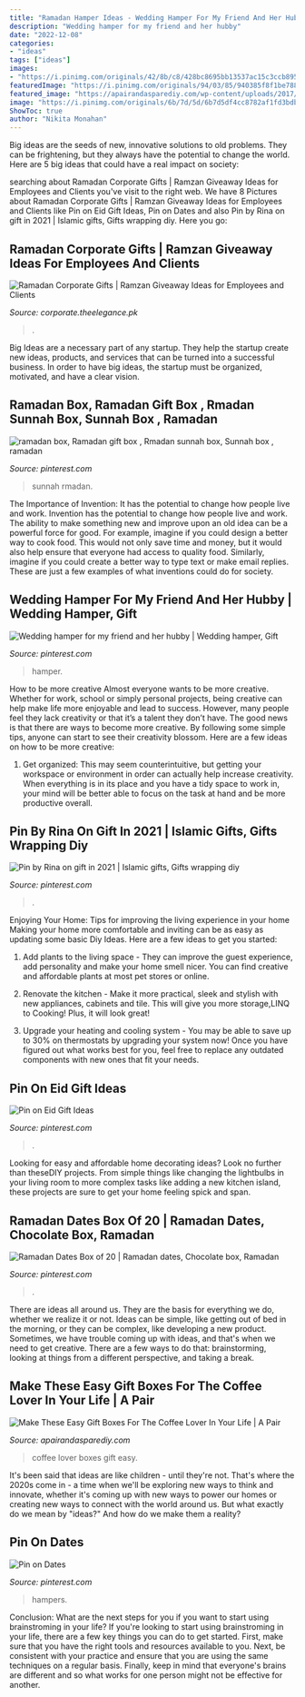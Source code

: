 ```yaml
---
title: "Ramadan Hamper Ideas - Wedding Hamper For My Friend And Her Hubby"
description: "Wedding hamper for my friend and her hubby"
date: "2022-12-08"
categories:
- "ideas"
tags: ["ideas"]
images:
- "https://i.pinimg.com/originals/42/8b/c8/428bc8695bb13537ac15c3ccb8957418.png"
featuredImage: "https://i.pinimg.com/originals/94/03/85/940385f8f1be78836810c4eb2aa0c336.jpg"
featured_image: "https://apairandasparediy.com/wp-content/uploads/2017/12/Christmas-Coffee-Box-Gifts-6-778x1165.jpg"
image: "https://i.pinimg.com/originals/6b/7d/5d/6b7d5df4cc8782af1fd3bdbda38deb15.png"
ShowToc: true
author: "Nikita Monahan"
---
```



Big ideas are the seeds of new, innovative solutions to old problems. They can be frightening, but they always have the potential to change the world. Here are 5 big ideas that could have a real impact on society:

	

		
searching about Ramadan Corporate Gifts | Ramzan Giveaway Ideas for Employees and Clients you've visit to the right web. We have 8 Pictures about Ramadan Corporate Gifts | Ramzan Giveaway Ideas for Employees and Clients like Pin on Eid Gift Ideas, Pin on Dates and also Pin by Rina on gift in 2021 | Islamic gifts, Gifts wrapping diy. Here you go:
		
    
## Ramadan Corporate Gifts | Ramzan Giveaway Ideas For Employees And Clients

<img loading=lazy src="https://corporate.theelegance.pk/wp-content/uploads/2021/04/Ramadan-Mubarak-Basket-350x350.jpg" onerror="this.onerror=null;this.src='https://tse3.mm.bing.net/th?id=OIP.PCJvnoTtwOiKQRNw0IUsswAAAA&amp;pid=15.1';" alt="Ramadan Corporate Gifts | Ramzan Giveaway Ideas for Employees and Clients">

_Source: corporate.theelegance.pk_

>. 

	

Big Ideas are a necessary part of any startup. They help the startup create new ideas, products, and services that can be turned into a successful business. In order to have big ideas, the startup must be organized, motivated, and have a clear vision.

    
## Ramadan Box, Ramadan Gift Box , Rmadan Sunnah Box, Sunnah Box , Ramadan

<img loading=lazy src="https://i.pinimg.com/originals/57/3e/25/573e2571768ffd8f2e13e500859a4840.jpg" onerror="this.onerror=null;this.src='https://tse2.mm.bing.net/th?id=OIP.mA0tb2rhNvx-1mvYMEQdzQHaJ4&amp;pid=15.1';" alt="ramadan box, Ramadan gift box , Rmadan sunnah box, Sunnah box , ramadan">

_Source: pinterest.com_

>sunnah rmadan. 

	

The Importance of Invention: It has the potential to change how people live and work.
Invention has the potential to change how people live and work. The ability to make something new and improve upon an old idea can be a powerful force for good. For example, imagine if you could design a better way to cook food. This would not only save time and money, but it would also help ensure that everyone had access to quality food. Similarly, imagine if you could create a better way to type text or make email replies. These are just a few examples of what inventions could do for society.

    
## Wedding Hamper For My Friend And Her Hubby | Wedding Hamper, Gift

<img loading=lazy src="https://i.pinimg.com/originals/94/03/85/940385f8f1be78836810c4eb2aa0c336.jpg" onerror="this.onerror=null;this.src='https://tse4.mm.bing.net/th?id=OIP.Tkua-g1oW1yvom8aHKGhzwHaJ4&amp;pid=15.1';" alt="Wedding hamper for my friend and her hubby | Wedding hamper, Gift">

_Source: pinterest.com_

>hamper. 

	

How to be more creative
Almost everyone wants to be more creative. Whether for work, school or simply personal projects, being creative can help make life more enjoyable and lead to success. However, many people feel they lack creativity or that it’s a talent they don’t have. The good news is that there are ways to become more creative. By following some simple tips, anyone can start to see their creativity blossom.
Here are a few ideas on how to be more creative:

1) Get organized: This may seem counterintuitive, but getting your workspace or environment in order can actually help increase creativity. When everything is in its place and you have a tidy space to work in, your mind will be better able to focus on the task at hand and be more productive overall.

    
## Pin By Rina On Gift In 2021 | Islamic Gifts, Gifts Wrapping Diy

<img loading=lazy src="https://i.pinimg.com/originals/56/7a/98/567a9820c2ed105d181dd716c7e7192d.jpg" onerror="this.onerror=null;this.src='https://tse1.mm.bing.net/th?id=OIP.1uejIULsENYIqiuU46adXQHaHu&amp;pid=15.1';" alt="Pin by Rina on gift in 2021 | Islamic gifts, Gifts wrapping diy">

_Source: pinterest.com_

>. 

	

Enjoying Your Home: Tips for improving the living experience in your home
Making your home more comfortable and inviting can be as easy as updating some basic Diy Ideas. Here are a few ideas to get you started:
1. Add plants to the living space - They can improve the guest experience, add personality and make your home smell nicer. You can find creative and affordable plants at most pet stores or online.

2. Renovate the kitchen - Make it more practical, sleek and stylish with new appliances, cabinets and tile. This will give you more storage,LINQ to Cooking! Plus, it will look great!

3. Upgrade your heating and cooling system - You may be able to save up to 30% on thermostats by upgrading your system now! Once you have figured out what works best for you, feel free to replace any outdated components with new ones that fit your needs.

    
## Pin On Eid Gift Ideas

<img loading=lazy src="https://i.pinimg.com/originals/6b/7d/5d/6b7d5df4cc8782af1fd3bdbda38deb15.png" onerror="this.onerror=null;this.src='https://tse3.mm.bing.net/th?id=OIP.iLJlHMN5E8FQmrgckAr6ywHaHa&amp;pid=15.1';" alt="Pin on Eid Gift Ideas">

_Source: pinterest.com_

>. 

	

Looking for easy and affordable home decorating ideas? Look no further than theseDIY projects. From simple things like changing the lightbulbs in your living room to more complex tasks like adding a new kitchen island, these projects are sure to get your home feeling spick and span.

    
## Ramadan Dates Box Of 20 | Ramadan Dates, Chocolate Box, Ramadan

<img loading=lazy src="https://i.pinimg.com/originals/42/8b/c8/428bc8695bb13537ac15c3ccb8957418.png" onerror="this.onerror=null;this.src='https://tse1.mm.bing.net/th?id=OIP.kUimM22qSqITilSkmD4vMgHaFr&amp;pid=15.1';" alt="Ramadan Dates Box of 20 | Ramadan dates, Chocolate box, Ramadan">

_Source: pinterest.com_

>. 

	

There are ideas all around us. They are the basis for everything we do, whether we realize it or not. Ideas can be simple, like getting out of bed in the morning, or they can be complex, like developing a new product. Sometimes, we have trouble coming up with ideas, and that's when we need to get creative. There are a few ways to do that: brainstorming, looking at things from a different perspective, and taking a break.

    
## Make These Easy Gift Boxes For The Coffee Lover In Your Life | A Pair

<img loading=lazy src="https://apairandasparediy.com/wp-content/uploads/2017/12/Christmas-Coffee-Box-Gifts-6-778x1165.jpg" onerror="this.onerror=null;this.src='https://tse1.mm.bing.net/th?id=OIP.pSyL21ARUnppxfHN26R1HwHaLF&amp;pid=15.1';" alt="Make These Easy Gift Boxes For The Coffee Lover In Your Life | A Pair">

_Source: apairandasparediy.com_

>coffee lover boxes gift easy. 

	

It's been said that ideas are like children - until they're not. That's where the 2020s come in - a time when we'll be exploring new ways to think and innovate, whether it's coming up with new ways to power our homes or creating new ways to connect with the world around us. But what exactly do we mean by "ideas?" And how do we make them a reality?

    
## Pin On Dates

<img loading=lazy src="https://i.pinimg.com/originals/b0/3b/0a/b03b0aac7990e2e018f716ce7d768f86.jpg" onerror="this.onerror=null;this.src='https://tse3.mm.bing.net/th?id=OIP.BlgZZ_A8BjeQiIK8fJSV-gHaHy&amp;pid=15.1';" alt="Pin on Dates">

_Source: pinterest.com_

>hampers. 

	

Conclusion: What are the next steps for you if you want to start using brainstroming in your life?
If you're looking to start using brainstroming in your life, there are a few key things you can do to get started. First, make sure that you have the right tools and resources available to you. Next, be consistent with your practice and ensure that you are using the same techniques on a regular basis. Finally, keep in mind that everyone's brains are different and so what works for one person might not be effective for another.


